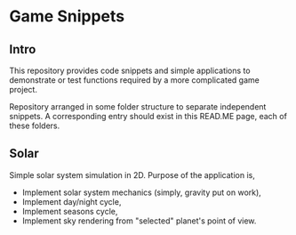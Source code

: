 # Game Snippets

## Intro

This repository provides code snippets and simple applications to demonstrate or test functions required by a more complicated game project.

Repository arranged in some folder structure to separate independent snippets. A corresponding entry should exist in this READ.ME page, each of these folders.

## Solar

Simple solar system simulation in 2D. Purpose of the application is,

 * Implement solar system mechanics (simply, gravity put on work),
 * Implement day/night cycle,
 * Implement seasons cycle,
 * Implement sky rendering from "selected" planet's point of view.
